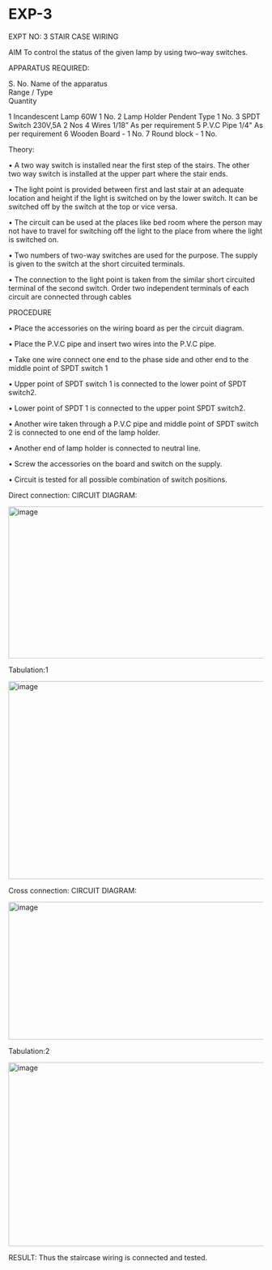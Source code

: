 # EXP-3
EXPT NO: 3				STAIR CASE WIRING                     

 
AIM
 To control the status of the given lamp by using two–way switches.
 
APPARATUS REQUIRED:

S. No.
Name of the apparatus	
Range / Type	
Quantity

1	Incandescent Lamp	60W	1 No.
2	Lamp Holder	Pendent Type	1 No.
3	SPDT Switch	230V,5A	2 Nos
4	Wires	1/18”	As per requirement
5	P.V.C Pipe	1/4"	As per requirement
6	Wooden Board	-	1 No.
7	Round block	-	1 No.


Theory:

•	A two way switch is installed near the first step of the stairs. The other two way switch is installed at the upper part where the stair ends.

•	The light point is provided between first and last stair at an adequate location and height if the light is switched on by the lower switch. It can be switched off by the switch at the top or vice versa.

•	The circuit can be used at the places like bed room where the person may  not  have  to  travel for switching off the light to the place from where the light is switched on.

•	Two  numbers  of  two-way  switches  are  used  for  the  purpose.  The supply is given to the switch at the short circuited terminals.

•	The  connection  to  the  light  point  is  taken  from  the  similar  short circuited  terminal  of  the   second  switch.   Order  two  independent terminals of each circuit are connected through  cables 

PROCEDURE

•  Place the accessories on the wiring board as per the circuit diagram.

•  Place the P.V.C pipe and insert two wires into the P.V.C pipe.

•	Take one wire connect one end to the phase side and other end to the middle point of SPDT switch 1

•  Upper point of SPDT switch 1 is connected to the lower point of SPDT
switch2.

•  Lower point of SPDT 1 is connected to the upper point SPDT switch2.

•	Another wire taken through a P.V.C pipe and middle point of SPDT switch 2 is connected to one end of the lamp holder.

•  Another end of lamp holder is connected to neutral line.

•  Screw the accessories on the board and switch on the supply.

•  Circuit is tested for all possible combination of switch positions.


Direct connection: CIRCUIT DIAGRAM:

<img width="752" height="300" alt="image" src="https://github.com/user-attachments/assets/4d8a6e42-e4b7-4775-a210-a8cd93c80b52" />

Tabulation:1

<img width="672" height="391" alt="image" src="https://github.com/user-attachments/assets/f8c3a9ae-a555-41fd-9d7c-d38eb7e28b83" />
	
Cross connection: CIRCUIT DIAGRAM:

<img width="751" height="272" alt="image" src="https://github.com/user-attachments/assets/acafce28-7009-4b31-ab9d-2072299a1558" />

Tabulation:2

<img width="651" height="363" alt="image" src="https://github.com/user-attachments/assets/9e18f067-ba2c-4b6a-bfc0-70cb587cbe7c" />

RESULT:
Thus the staircase wiring is connected and tested.
